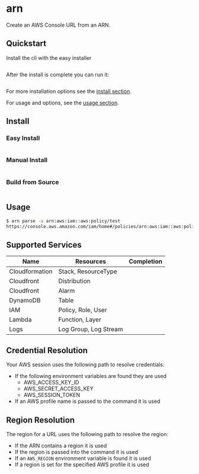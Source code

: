 # arn

Create an AWS Console URL from an ARN.

## Quickstart

Install the cli with the easy installer

```bash

```

After the install is complete you can run it:

```bash

```

For more installation options see the [install section](#install).

For usage and options, see the [usage section](#usage).

## Install

### Easy Install

```bash

```

### Manual Install

```bash

```

### Build from Source

```bash

```

## Usage

```bash
$ arn parse -a arn:aws:iam::aws:policy/test
https://console.aws.amazon.com/iam/home#/policies/arn:aws:iam::aws:policy/test$jsonEditor
```

## Supported Services

|Name|Resources|Completion|
|----|---------|----------|
|Cloudformation|Stack, ResourceType||
|Cloudfront|Distribution||
|Cloudfront|Alarm||
|DynamoDB|Table||
|IAM|Policy, Role, User||
|Lambda|Function, Layer||
|Logs|Log Group, Log Stream||

## Credential Resolution

Your AWS session uses the following path to resolve credentials:

- If the following environment variables are found they are used
  - AWS_ACCESS_KEY_ID
  - AWS_SECRET_ACCESS_KEY
  - AWS_SESSION_TOKEN
- If an AWS profile name is passed to the command it is used

## Region Resolution

The region for a URL uses the following path to resolve the region:

- If the ARN contains a region it is used
- If the region is passed into the command it is used
- If an `AWS_REGION` environment variable is found it is used
- If a region is set for the specified AWS profile it is used

